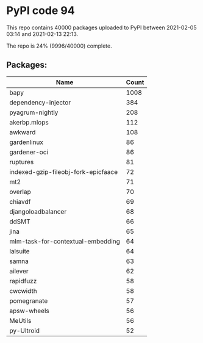# PyPI code 94

This repo contains 40000 packages uploaded to PyPI between 
2021-02-05 03:14 and 2021-02-13 22:13.

The repo is 24% (9996/40000) complete.

## Packages:

| Name  | Count |
| ----- | ----- |
| bapy | 1008 |
| dependency-injector | 384 |
| pyagrum-nightly | 208 |
| akerbp.mlops | 112 |
| awkward | 108 |
| gardenlinux | 86 |
| gardener-oci | 86 |
| ruptures | 81 |
| indexed-gzip-fileobj-fork-epicfaace | 72 |
| mt2 | 71 |
| overlap | 70 |
| chiavdf | 69 |
| djangoloadbalancer | 68 |
| ddSMT | 66 |
| jina | 65 |
| mlm-task-for-contextual-embedding | 64 |
| lalsuite | 64 |
| samna | 63 |
| ailever | 62 |
| rapidfuzz | 58 |
| cwcwidth | 58 |
| pomegranate | 57 |
| apsw-wheels | 56 |
| MeUtils | 56 |
| py-Ultroid | 52 |


